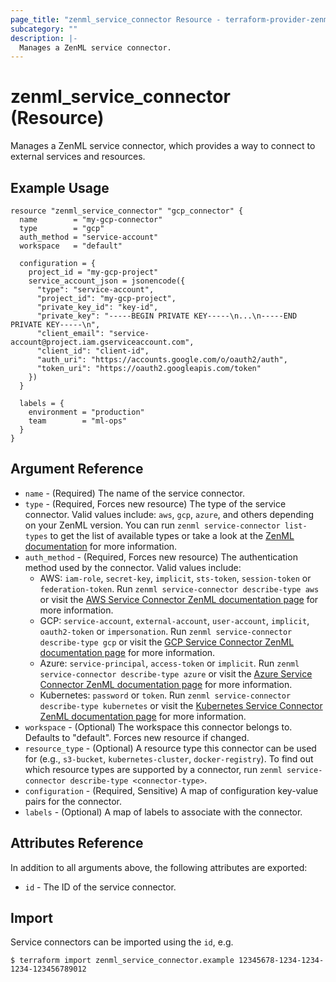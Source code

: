 ```yaml
---
page_title: "zenml_service_connector Resource - terraform-provider-zenml"
subcategory: ""
description: |-
  Manages a ZenML service connector.
---
```


# zenml_service_connector (Resource)

Manages a ZenML service connector, which provides a way to connect to external services and resources.

## Example Usage

```hcl
resource "zenml_service_connector" "gcp_connector" {
  name        = "my-gcp-connector"
  type        = "gcp"
  auth_method = "service-account"
  workspace   = "default"
  
  configuration = {
    project_id = "my-gcp-project"
    service_account_json = jsonencode({
      "type": "service-account",
      "project_id": "my-gcp-project",
      "private_key_id": "key-id",
      "private_key": "-----BEGIN PRIVATE KEY-----\n...\n-----END PRIVATE KEY-----\n",
      "client_email": "service-account@project.iam.gserviceaccount.com",
      "client_id": "client-id",
      "auth_uri": "https://accounts.google.com/o/oauth2/auth",
      "token_uri": "https://oauth2.googleapis.com/token"
    })
  }
  
  labels = {
    environment = "production"
    team        = "ml-ops"
  }
}
```

## Argument Reference

* `name` - (Required) The name of the service connector.
* `type` - (Required, Forces new resource) The type of the service connector. Valid values include: `aws`, `gcp`, `azure`, and others depending on your ZenML version. You can run `zenml service-connector list-types` to get the list of available types or take a look at the [ZenML documentation](https://docs.zenml.io/how-to/infrastructure-deployment/auth-management/service-connectors-guide#explore-service-connector-types) for more information.
* `auth_method` - (Required, Forces new resource) The authentication method used by the connector. Valid values include:
  * AWS: `iam-role`, `secret-key`, `implicit`, `sts-token`, `session-token` or `federation-token`. Run `zenml service-connector describe-type aws` or visit the [AWS Service Connector ZenML documentation page](https://docs.zenml.io/how-to/infrastructure-deployment/auth-management/aws-service-connector) for more information.
  * GCP: `service-account`, `external-account`, `user-account`, `implicit`, `oauth2-token` or `impersonation`. Run `zenml service-connector describe-type gcp` or visit the [GCP Service Connector ZenML documentation page](https://docs.zenml.io/how-to/infrastructure-deployment/auth-management/gcp-service-connector) for more information.
  * Azure: `service-principal`, `access-token` or `implicit`. Run `zenml service-connector describe-type azure` or visit the [Azure Service Connector ZenML documentation page](https://docs.zenml.io/how-to/infrastructure-deployment/auth-management/azure-service-connector) for more information.
  * Kubernetes: `password` or `token`. Run `zenml service-connector describe-type kubernetes` or visit the [Kubernetes Service Connector ZenML documentation page](https://docs.zenml.io/how-to/infrastructure-deployment/auth-management/kubernetes-service-connector) for more information.
* `workspace` - (Optional) The workspace this connector belongs to. Defaults to "default". Forces new resource if changed.
* `resource_type` - (Optional) A resource type this connector can be used for (e.g., `s3-bucket`, `kubernetes-cluster`, `docker-registry`). To find out which resource types are supported by a connector, run `zenml service-connector describe-type <connector-type>`.
* `configuration` - (Required, Sensitive) A map of configuration key-value pairs for the connector.
* `labels` - (Optional) A map of labels to associate with the connector.

## Attributes Reference

In addition to all arguments above, the following attributes are exported:

* `id` - The ID of the service connector.

## Import

Service connectors can be imported using the `id`, e.g.

```
$ terraform import zenml_service_connector.example 12345678-1234-1234-1234-123456789012
```
